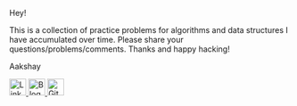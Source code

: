 Hey!

This is a collection of practice problems for algorithms and data structures I have accumulated over time. Please share your questions/problems/comments. Thanks and happy hacking!

Aakshay

<a href="linkedin.com/in/aakshaysubramaniam">
  <img border="0" alt="LinkedIn - Aakshay Subramaniam"         src="https://media.licdn.com/mpr/mpr/shrink_200_200/AAEAAQAAAAAAAANyAAAAJGRlZTNlZDQwLTk4YTItNDA1MS04MzBjLWJmNGQ5M2RmZGUxYw.png" width="30" height="30">
</a>

<a href="blog.aakshay.com">
  <img border="0" alt="Blog - Aakshay Subramaniam" src="https://seeklogo.com/images/B/blogger-b-logo-CAB2EB5FA1-seeklogo.com.png" width="30" height="30">
</a>

<a href="https://github.com/aakshays">
  <img border="0" alt="Github - Aakshay Subramaniam" src="https://seeklogo.com/images/G/github-mark-logo-BF9B96FEA9-seeklogo.com.png" width="30" height="30">
</a>

